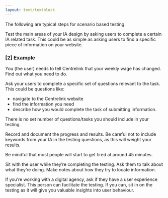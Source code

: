 ```yaml
---
layout: text/textblock
---
```


The following are typical steps for scenario based testing.

Test the main areas of your IA design by asking users to complete a certain IA related task. This could be as simple as asking users to find a specific piece of information on your website.

### [2] Example
You (the user) needs to tell Centrelink that your weekly wage has changed. Find out what you need to do. 

Ask your users to complete a specific set of questions relevant to the task. This could be questions like:
- navigate to the Centrelink website
- find the information you need
- describe how you would complete the task of submitting information.

There is no set number of questions/tasks you should include in your testing.

Record and document the progress and results. Be careful not to include keywords from your IA in the testing questions, as this will weight your results.


Be mindful that most people will start to get tired at around 45 minutes.

Sit with the user while they’re completing the testing. Ask them to talk about what they’re doing. Make notes about how they try to locate information.

If you’re working with a digital agency, ask if they have a user experience specialist. This person can facilitate the testing. If you can, sit in on the testing as it will give you valuable insights into user behaviour.
